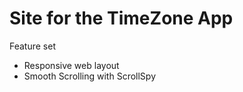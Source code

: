 Site for the TimeZone App
=========================

Feature set
- Responsive web layout
- Smooth Scrolling with ScrollSpy 